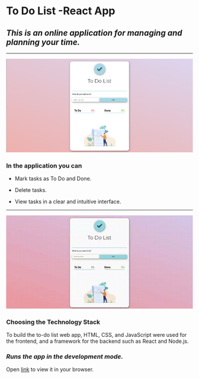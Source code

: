 # To Do List -React App

## _This is an online application for managing and planning your time._
----
![img](https://github.com/marina-gu/to-do-list/blob/main/todolist.png)

### In the application you can

 - Mark tasks as To Do and Done.

 - Delete tasks.

 - View tasks in a clear and intuitive interface.

----

![gif](https://github.com/marina-gu/to-do-list/blob/main/animation%20(2).gif)

### Choosing the Technology Stack

To build the to-do list web app, HTML, CSS, and JavaScript were used for the frontend, and a framework for the backend such as React and Node.js.

### _Runs the app in the development mode._

Open [link](https://beamish-jelly-73bbcc.netlify.app) to view it in your browser.




